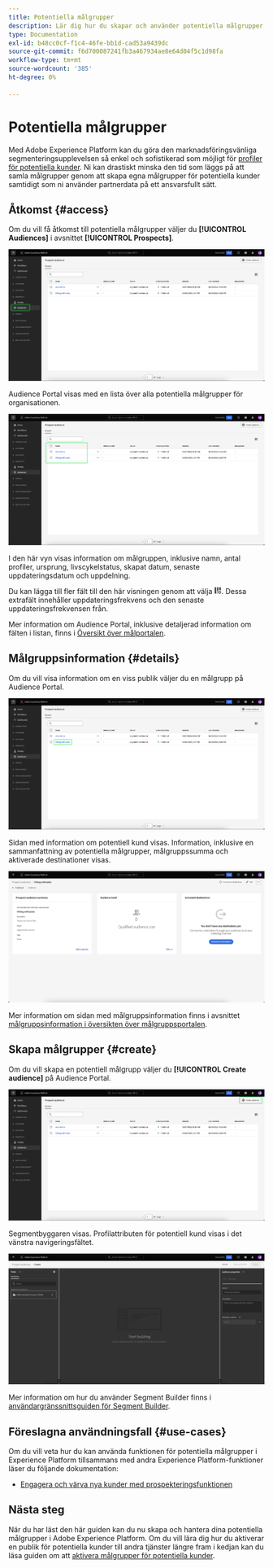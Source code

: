 ```yaml
---
title: Potentiella målgrupper
description: Lär dig hur du skapar och använder potentiella målgrupper för att nå okända kunder med hjälp av tredjepartsinformation.
type: Documentation
exl-id: b48cc0cf-f1c4-46fe-bb1d-cad53a9439dc
source-git-commit: f6d700087241fb3a467934ae8e64d04f5c1d98fa
workflow-type: tm+mt
source-wordcount: '385'
ht-degree: 0%

---
```


# Potentiella målgrupper

Med Adobe Experience Platform kan du göra den marknadsföringsvänliga segmenteringsupplevelsen så enkel och sofistikerad som möjligt för [profiler för potentiella kunder](../../profile/ui/prospect-profile.md). Ni kan drastiskt minska den tid som läggs på att samla målgrupper genom att skapa egna målgrupper för potentiella kunder samtidigt som ni använder partnerdata på ett ansvarsfullt sätt.

## Åtkomst {#access}

Om du vill få åtkomst till potentiella målgrupper väljer du **[!UICONTROL Audiences]** i avsnittet **[!UICONTROL Prospects]**.

![Knappen [!UICONTROL Audiences] är markerad i avsnittet [!UICONTROL Prospects].](../images/types/prospect/prospect-audiences.png)

Audience Portal visas med en lista över alla potentiella målgrupper för organisationen.

![De potentiella målgrupperna som tillhör organisationen markeras.](../images/types/prospect/browse-audiences.png)

I den här vyn visas information om målgruppen, inklusive namn, antal profiler, ursprung, livscykelstatus, skapat datum, senaste uppdateringsdatum och uppdelning.

Du kan lägga till fler fält till den här visningen genom att välja ![filterattributsikonen](/help/images/icons/column-settings.png). Dessa extrafält innehåller uppdateringsfrekvens och den senaste uppdateringsfrekvensen från.

Mer information om Audience Portal, inklusive detaljerad information om fälten i listan, finns i [Översikt över målportalen](../ui/audience-portal.md#list).

## Målgruppsinformation {#details}

Om du vill visa information om en viss publik väljer du en målgrupp på Audience Portal.

![En specifik publik för potentiella kunder har markerats.](../images/types/prospect/select-specific-audience.png)

Sidan med information om potentiell kund visas. Information, inklusive en sammanfattning av potentiella målgrupper, målgruppssumma och aktiverade destinationer visas.

![Sidan med information om potentiell kund visas.](../images/types/prospect/audience-details.png)

Mer information om sidan med målgruppsinformation finns i avsnittet [målgruppsinformation i översikten över målgruppsportalen](../ui/audience-portal.md#audience-details).

## Skapa målgrupper {#create}

Om du vill skapa en potentiell målgrupp väljer du **[!UICONTROL Create audience]** på Audience Portal.

![Knappen [!UICONTROL Create audience] är markerad på den potentiella målgruppens webbsida.](../images/types/prospect/select-create-audience.png)

Segmentbyggaren visas. Profilattributen för potentiell kund visas i det vänstra navigeringsfältet.

![Segmentbyggaren visas. Observera att de enda tillgängliga attributen är för klassen Prospect Profile.](../images/types/prospect/segment-builder.png)

Mer information om hur du använder Segment Builder finns i [användargränssnittsguiden för Segment Builder](../ui/segment-builder.md).

## Föreslagna användningsfall {#use-cases}

Om du vill veta hur du kan använda funktionen för potentiella målgrupper i Experience Platform tillsammans med andra Experience Platform-funktioner läser du följande dokumentation:

- [Engagera och värva nya kunder med prospekteringsfunktionen](../../rtcdp/partner-data/prospecting.md)

## Nästa steg

När du har läst den här guiden kan du nu skapa och hantera dina potentiella målgrupper i Adobe Experience Platform. Om du vill lära dig hur du aktiverar en publik för potentiella kunder till andra tjänster längre fram i kedjan kan du läsa guiden om att [aktivera målgrupper för potentiella kunder](../../destinations/ui/activate-prospect-audiences.md).
